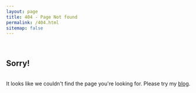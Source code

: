```yaml
---
layout: page
title: 404 - Page Not found
permalink: /404.html
sitemap: false
---
```


  <br>
  <h2>Sorry!</h2>
  <br>It looks like we couldn't find the page you're looking for. Please try my <a href="{{ site.baseurl }}/blog/">blog</a>.




  
 
